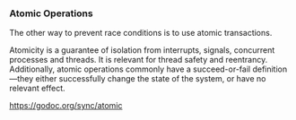 ### Atomic Operations

The other way to prevent race conditions is to use atomic transactions.

Atomicity is a guarantee of isolation from interrupts,
 signals, concurrent processes and threads. 
 It is relevant for thread safety and reentrancy.
  Additionally, atomic operations commonly have a 
  succeed-or-fail definition—they either successfully 
  change the state of the system, or have no relevant effect.

https://godoc.org/sync/atomic